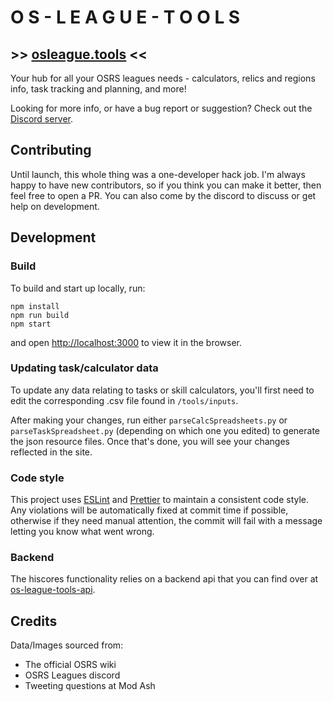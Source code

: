 # O S - L E A G U E - T O O L S

## >> [osleague.tools](https://www.osleague.tools) <<

Your hub for all your OSRS leagues needs - calculators, relics and regions info, task tracking and planning, and more!

Looking for more info, or have a bug report or suggestion? Check out the [Discord server](https://discord.gg/GQ5kVyU).

## Contributing

Until launch, this whole thing was a one-developer hack job. I'm always happy to have new contributors, so if you think you can make it better, then feel free to open a PR. You can also come by the discord to discuss or get help on development.

## Development

### Build

To build and start up locally, run:

```
npm install
npm run build
npm start
```

and open [http://localhost:3000](http://localhost:3000) to view it in the browser.

### Updating task/calculator data

To update any data relating to tasks or skill calculators, you'll first need to edit the corresponding .csv file found in `/tools/inputs`.

After making your changes, run either `parseCalcSpreadsheets.py` or `parseTaskSpreadsheet.py` (depending on which one you edited) to generate the json resource files. Once that's done, you will see your changes reflected in the site.

### Code style

This project uses [ESLint](https://eslint.org/) and [Prettier](https://prettier.io/) to maintain a consistent code style. Any violations will be automatically fixed at commit time if possible, otherwise if they need manual attention, the commit will fail with a message letting you know what went wrong.

### Backend

The hiscores functionality relies on a backend api that you can find over at [os-league-tools-api](https://github.com/chaiinchomp/os-league-tools-api).

## Credits

Data/Images sourced from:

-   The official OSRS wiki
-   OSRS Leagues discord
-   Tweeting questions at Mod Ash
